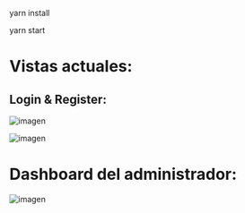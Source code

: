yarn install

yarn start


# Vistas actuales:

## Login & Register:

![imagen](https://user-images.githubusercontent.com/65474467/171328364-d0085be3-bfab-4d17-bd4f-5e112e30c4bd.png)

![imagen](https://user-images.githubusercontent.com/65474467/171328379-8deba213-6228-485a-940f-65d917d8b050.png)

# Dashboard del administrador:

![imagen](https://user-images.githubusercontent.com/65474467/171328445-d0181b81-b9b1-4b7e-82f0-54c47c6a878a.png)

